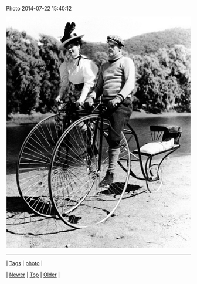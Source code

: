 <!--
title: Photo 2014-07-22 15
date: 2020-06-28T15:27:00.354Z
tags: photo
-->


Photo 2014-07-22 15:40:12

![](92538884194-0.jpg)

<!--BOTTOM-POST-NAVIGATION-->
---

| [Tags](tags.md) | [photo](tag-photo.md) |

| [Newer](92537855539.md) | [Top](index.md) | [Older](92538902909.md) |
